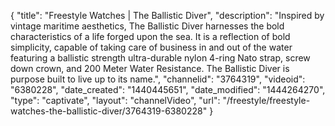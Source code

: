 {
    "title": "Freestyle Watches | The Ballistic Diver",
    "description": "Inspired by vintage maritime aesthetics, The Ballistic Diver harnesses the bold characteristics of a life forged upon the sea. It is a reflection of bold simplicity, capable of taking care of business in and out of the water featuring a ballistic strength ultra-durable nylon 4-ring Nato strap, screw down crown, and 200 Meter Water Resistance. The Ballistic Diver is purpose built to live up to its name.",
    "channelid": "3764319",
    "videoid": "6380228",
    "date_created": "1440445651",
    "date_modified": "1444264270",
    "type": "captivate",
    "layout": "channelVideo",
    "url": "\/freestyle\/freestyle-watches-the-ballistic-diver\/3764319-6380228"
}